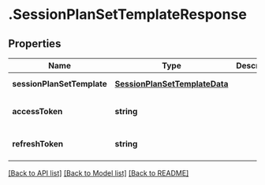 # .SessionPlanSetTemplateResponse

## Properties

Name | Type | Description | Notes
------------ | ------------- | ------------- | -------------
**sessionPlanSetTemplate** | [**SessionPlanSetTemplateData**](SessionPlanSetTemplateData.md) |  | [default to undefined]
**accessToken** | **string** |  | [optional] [default to undefined]
**refreshToken** | **string** |  | [optional] [default to undefined]


[[Back to API list]](../README.md#documentation-for-api-endpoints) [[Back to Model list]](../README.md#documentation-for-models) [[Back to README]](../README.md)
